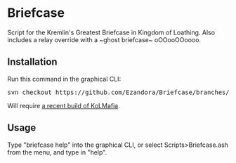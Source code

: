Briefcase
=====
Script for the Kremlin's Greatest Briefcase in Kingdom of Loathing. Also includes a relay override with a ~ghost briefcase~ oOOooOOoooo.



Installation
----------------
Run this command in the graphical CLI:
<pre>
svn checkout https://github.com/Ezandora/Briefcase/branches/Release/
</pre>
Will require [a recent build of KoLMafia](http://builds.kolmafia.us/job/Kolmafia/lastSuccessfulBuild/).



Usage
----------------
Type "briefcase help" into the graphical CLI, or select Scripts>Briefcase.ash from the menu, and type in "help".